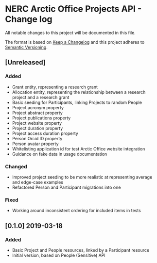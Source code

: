 # NERC Arctic Office Projects API - Change log

All notable changes to this project will be documented in this file.

The format is based on [Keep a Changelog](http://keepachangelog.com/en/1.0.0/)
and this project adheres to [Semantic Versioning](http://semver.org/spec/v2.0.0.html).

## [Unreleased]

### Added

* Grant entity, representing a research grant
* Allocation entity, representing the relationship between a research project and a research grant
* Basic seeding for Participants, linking Projects to random People
* Project acronym property
* Project abstract property
* Project publications property
* Project website property
* Project duration property
* Project access duration property
* Person Orcid ID property
* Person avatar property
* Whitelisting application id for test Arctic Office website integration
* Guidance on fake data in usage documentation

### Changed

* Improved project seeding to be more realistic at representing average and edge-case examples
* Refactored Person and Participant migrations into one

### Fixed

* Working around inconsistent ordering for included items in tests

## [0.1.0] 2019-03-18

### Added

* Basic Project and People resources, linked by a Participant resource
* Initial version, based on People (Sensitive) API
